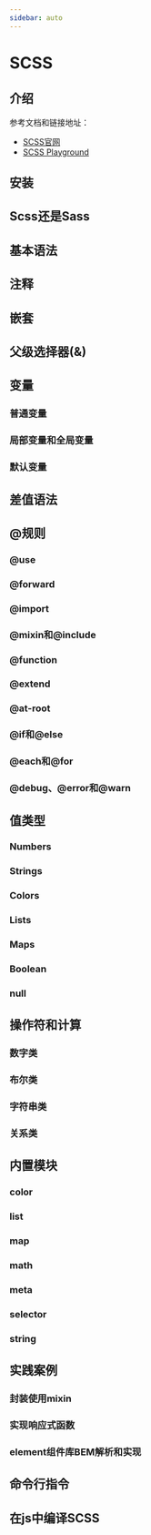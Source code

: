 ```yaml
---
sidebar: auto
---
```

# SCSS

## 介绍

参考文档和链接地址：
* [SCSS官网](https://sass-lang.com/documentation/at-rules)
* [SCSS Playground](https://www.sassmeister.com/)

## 安装

## Scss还是Sass

## 基本语法

## 注释

## 嵌套

## 父级选择器(&)

## 变量

### 普通变量

### 局部变量和全局变量

### 默认变量

## 差值语法

## @规则
### @use
### @forward
### @import
### @mixin和@include
### @function
### @extend
### @at-root
### @if和@else
### @each和@for
### @debug、@error和@warn

## 值类型
### Numbers
### Strings
### Colors
### Lists
### Maps
### Boolean
### null

## 操作符和计算

### 数字类
### 布尔类
### 字符串类
### 关系类

## 内置模块
### color
### list
### map
### math
### meta
### selector
### string

## 实践案例

### 封装使用mixin
### 实现响应式函数
### element组件库BEM解析和实现

## 命令行指令

## 在js中编译SCSS

